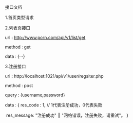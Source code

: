 接口文档

1.首页类型请求


2.列表页接口

url : http://www.porn.com/api/v1/list/get

method : get

data : {···}

3.注册接口

url : http://localhost:1021/api/v1/user/regsiter.php

method : post

query : {username,password}

data : {
	res_code : 1, // 1代表注册成功，0代表失败

  ​	 res_message:   "注册成功"  ||  "网络错误，注册失败，请重试"。
}
